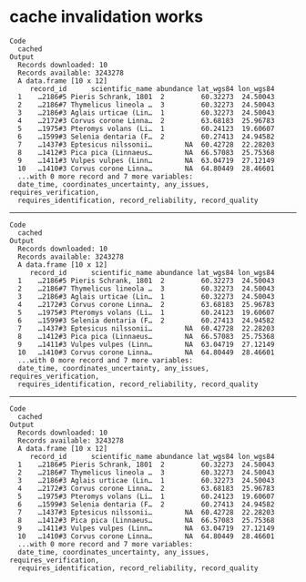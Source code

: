 # cache invalidation works

    Code
      cached
    Output
      Records downloaded: 10
      Records available: 3243278
      A data.frame [10 x 12]
         record_id      scientific_name abundance lat_wgs84 lon_wgs84
      1    …2186#5 Pieris Schrank, 1801  2         60.32273  24.50043
      2    …2186#7 Thymelicus lineola …  3         60.32273  24.50043
      3    …2186#3 Aglais urticae (Lin…  1         60.32273  24.50043
      4    …2172#3 Corvus corone Linna…  2         63.68183  25.96783
      5    …1975#3 Pteromys volans (Li…  1         60.24123  19.60607
      6    …1599#3 Selenia dentaria (F…  2         60.27413  24.94582
      7    …1437#3 Eptesicus nilssonii…        NA  60.42728  22.28203
      8    …1412#3 Pica pica (Linnaeus…        NA  66.57083  25.75368
      9    …1411#3 Vulpes vulpes (Linn…        NA  63.04719  27.12149
      10   …1410#3 Corvus corone Linna…        NA  64.80449  28.46601
      ...with 0 more record and 7 more variables:
      date_time, coordinates_uncertainty, any_issues, requires_verification,
      requires_identification, record_reliability, record_quality

---

    Code
      cached
    Output
      Records downloaded: 10
      Records available: 3243278
      A data.frame [10 x 12]
         record_id      scientific_name abundance lat_wgs84 lon_wgs84
      1    …2186#5 Pieris Schrank, 1801  2         60.32273  24.50043
      2    …2186#7 Thymelicus lineola …  3         60.32273  24.50043
      3    …2186#3 Aglais urticae (Lin…  1         60.32273  24.50043
      4    …2172#3 Corvus corone Linna…  2         63.68183  25.96783
      5    …1975#3 Pteromys volans (Li…  1         60.24123  19.60607
      6    …1599#3 Selenia dentaria (F…  2         60.27413  24.94582
      7    …1437#3 Eptesicus nilssonii…        NA  60.42728  22.28203
      8    …1412#3 Pica pica (Linnaeus…        NA  66.57083  25.75368
      9    …1411#3 Vulpes vulpes (Linn…        NA  63.04719  27.12149
      10   …1410#3 Corvus corone Linna…        NA  64.80449  28.46601
      ...with 0 more record and 7 more variables:
      date_time, coordinates_uncertainty, any_issues, requires_verification,
      requires_identification, record_reliability, record_quality

---

    Code
      cached
    Output
      Records downloaded: 10
      Records available: 3243278
      A data.frame [10 x 12]
         record_id      scientific_name abundance lat_wgs84 lon_wgs84
      1    …2186#5 Pieris Schrank, 1801  2         60.32273  24.50043
      2    …2186#7 Thymelicus lineola …  3         60.32273  24.50043
      3    …2186#3 Aglais urticae (Lin…  1         60.32273  24.50043
      4    …2172#3 Corvus corone Linna…  2         63.68183  25.96783
      5    …1975#3 Pteromys volans (Li…  1         60.24123  19.60607
      6    …1599#3 Selenia dentaria (F…  2         60.27413  24.94582
      7    …1437#3 Eptesicus nilssonii…        NA  60.42728  22.28203
      8    …1412#3 Pica pica (Linnaeus…        NA  66.57083  25.75368
      9    …1411#3 Vulpes vulpes (Linn…        NA  63.04719  27.12149
      10   …1410#3 Corvus corone Linna…        NA  64.80449  28.46601
      ...with 0 more record and 7 more variables:
      date_time, coordinates_uncertainty, any_issues, requires_verification,
      requires_identification, record_reliability, record_quality

